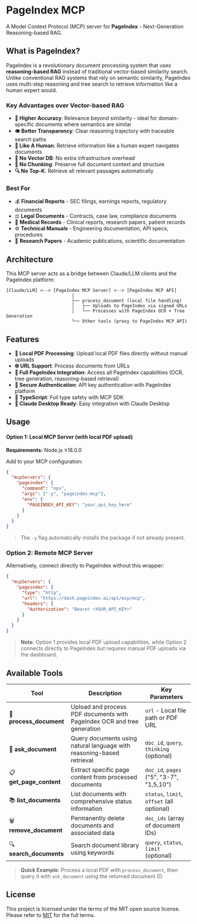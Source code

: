 # PageIndex MCP

A Model Context Protocol (MCP) server for **PageIndex** - Next-Generation Reasoning-based RAG.

## What is PageIndex?

PageIndex is a revolutionary document processing system that uses **reasoning-based RAG** instead of traditional vector-based similarity search. Unlike conventional RAG systems that rely on semantic similarity, PageIndex uses multi-step reasoning and tree search to retrieve information like a human expert would.

### Key Advantages over Vector-based RAG

- **🎯 Higher Accuracy**: Relevance beyond similarity - ideal for domain-specific documents where semantics are similar
- **👁️ Better Transparency**: Clear reasoning trajectory with traceable search paths
- **🧠 Like A Human**: Retrieve information like a human expert navigates documents
- **🚫 No Vector DB**: No extra infrastructure overhead
- **📄 No Chunking**: Preserve full document context and structure
- **🔍 No Top-K**: Retrieve all relevant passages automatically

### Best For

- 💰 **Financial Reports** - SEC filings, earnings reports, regulatory documents
- ⚖️ **Legal Documents** - Contracts, case law, compliance documents
- 🏥 **Medical Records** - Clinical reports, research papers, patient records
- ⚙️ **Technical Manuals** - Engineering documentation, API specs, procedures
- 🔬 **Research Papers** - Academic publications, scientific documentation

## Architecture

This MCP server acts as a bridge between Claude/LLM clients and the PageIndex platform:

```
[Claude/LLM] <--> [PageIndex MCP Server] <--> [PageIndex MCP API]
                         |
                         ├── process_document (local file handling)
                         │   ├── Uploads to PageIndex via signed URLs
                         │   └── Processes with PageIndex OCR + Tree Generation
                         └── Other tools (proxy to PageIndex MCP API)
```

## Features

- **🔄 Local PDF Processing**: Upload local PDF files directly without manual uploads
- **🌐 URL Support**: Process documents from URLs
- **🔗 Full PageIndex Integration**: Access all PageIndex capabilities (OCR, tree generation, reasoning-based retrieval)
- **🔐 Secure Authentication**: API key authentication with PageIndex platform
- **📝 TypeScript**: Full type safety with MCP SDK
- **🎯 Claude Desktop Ready**: Easy integration with Claude Desktop

## Usage

#### Option 1: Local MCP Server (with local PDF upload)

**Requirements:** Node.js ≥18.0.0

Add to your MCP configuration:

```json
{
  "mcpServers": {
    "pageindex": {
      "command": "npx",
      "args": ["-y", "pageindex-mcp"],
      "env": {
        "PAGEINDEX_API_KEY": "your_api_key_here"
      }
    }
  }
}
```

> The `-y` flag automatically installs the package if not already present.

### Option 2: Remote MCP Server

Alternatively, connect directly to PageIndex without this wrapper:

```json
{
  "mcpServers": {
    "pageindex": {
      "type": "http",
      "url": "https://dash.pageindex.ai/api/mcp/mcp",
      "headers": {
        "Authorization": "Bearer <YOUR_API_KEY>"
      }
    }
  }
}
```

> **Note**: Option 1 provides local PDF upload capabilities, while Option 2 connects directly to PageIndex but requires manual PDF uploads via the dashboard.

## Available Tools

| Tool | Description | Key Parameters |
|------|-------------|----------------|
| 📄 **process_document** | Upload and process PDF documents with PageIndex OCR and tree generation | `url` - Local file path or PDF URL |
| 🤔 **ask_document** | Query documents using natural language with reasoning-based retrieval | `doc_id`, `query`, `thinking` (optional) |
| 📋 **get_page_content** | Extract specific page content from processed documents | `doc_id`, `pages` ("5", "3-7", "1,5,10") |
| 📚 **list_documents** | List documents with comprehensive status information | `status`, `limit`, `offset` (all optional) |
| 🗑️ **remove_document** | Permanently delete documents and associated data | `doc_ids` (array of document IDs) |
| 🔍 **search_documents** | Search document library using keywords | `query`, `status`, `limit` (optional) |

> **Quick Example**: Process a local PDF with `process_document`, then query it with `ask_document` using the returned document ID.

## License
This project is licensed under the terms of the MIT open source license. Please refer to [MIT](./LICENSE) for the full terms.
